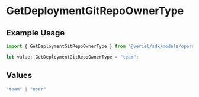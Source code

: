 # GetDeploymentGitRepoOwnerType

## Example Usage

```typescript
import { GetDeploymentGitRepoOwnerType } from "@vercel/sdk/models/operations";

let value: GetDeploymentGitRepoOwnerType = "team";
```

## Values

```typescript
"team" | "user"
```